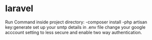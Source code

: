 # laravel

Run Command inside project directory:
-composer install
-php artisan key:generate
set up your smtp details in .env file
change your google acccount setting to less secure and enable two way authentication.
